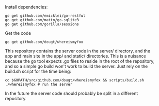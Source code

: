 Install dependencies:

	go get github.com/emicklei/go-restful
	go get github.com/mattn/go-sqlite3
	go get github.com/gorilla/sessions

Get the code

	go get github.com/dougt/whereismyfox

This repository contains the server code in the server/ directory,
and the app and main site in the app/ and static/ directories. This is
a nuisance because the go tool expects .go files to reside in the root
of the repository, and so a simple go build won't work to build the server.
Just rely on the build.sh script for the time being:

	cd $GOPATH/src/github.com/dougt/whereismyfox && scripts/build.sh
	./whereismyfox # run the server

In the future the server code should probably be split in a different
repository.
